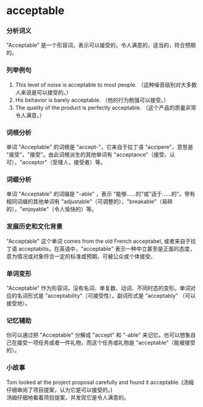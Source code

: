 # acceptable

### 分析词义

  

"Acceptable" 是一个形容词，表示可以接受的，令人满意的，适当的，符合预期的。

  

### 列举例句

  

1.  This level of noise is acceptable to most people. （这种噪音级别对大多数人来说是可以接受的。）
2.  His behavior is barely acceptable. （他的行为勉强可以接受。）
3.  The quality of the product is perfectly acceptable. （这个产品的质量非常令人满意。）

  

### 词根分析

  

单词 "Acceptable" 的词根是 "accept-"，它来自于拉丁语 "accipere"，意思是 "接受"，"接受"。由此词根派生的其他单词有 "acceptance"（接受、认可），"acceptor"（受理人，接受者）等。

  

### 词缀分析

  

单词 "Acceptable" 的词缀是 "-able" ，表示 "能够……的"或"适于……的"。带有相同词缀的其他单词有 "adjustable"（可调整的），"breakable"（易碎的），"enjoyable"（令人愉快的）等。

  

### 发展历史和文化背景

  

"Acceptable" 这个单词 comes from the old French acceptabel, 或者来自于拉丁语 acceptabilis。在英语中，"acceptable" 表示一种中立甚至是正面的态度，意为情况或对象符合一定的标准或预期，可被公众或个体接受。

  

### 单词变形

  

"Acceptable" 作为形容词，没有名词、单复数、动词、不同时态的变形。单词对应的名词形式是 "acceptability"（可接受性），副词形式是 "acceptably" （可以接受地）。

  

### 记忆辅助

  

你可以通过把 "Acceptable" 分解成 "accept" 和 "-able" 来记忆。也可以想象自己在接受一项任务或者一件礼物，而这个任务或礼物是 "acceptable"（能被接受的）。

  

### 小故事

  

Tom looked at the project proposal carefully and found it acceptable. (汤姆仔细审阅了项目提案，认为它是可以接受的。)  
汤姆仔细地看着项目提案，并发现它是令人满意的。
